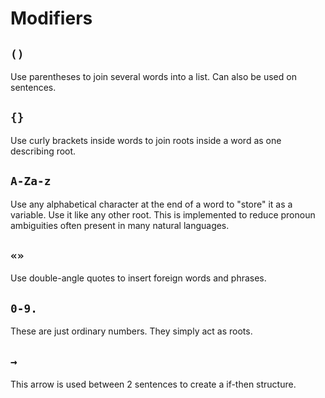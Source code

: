 # Modifiers
## `()`
Use parentheses to join several words into a list. Can also be used on sentences.
## `{}`
Use curly brackets inside words to join roots inside a word as one describing root.
## `A-Za-z`
Use any alphabetical character at the end of a word to "store" it as a variable. Use it like any other root. This is implemented to reduce pronoun ambiguities often present in many natural languages.
## `«»`
Use double-angle quotes to insert foreign words and phrases.
## `0-9.`
These are just ordinary numbers. They simply act as roots.
## `→`
This arrow is used between 2 sentences to create a if-then structure.
